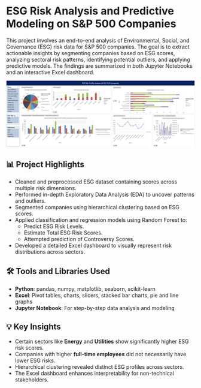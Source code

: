 # ESG Risk Analysis and Predictive Modeling on S&P 500 Companies

This project involves an end-to-end analysis of Environmental, Social, and Governance (ESG) risk data for S&P 500 companies. The goal is to extract actionable insights by segmenting companies based on ESG scores, analyzing sectoral risk patterns, identifying potential outliers, and applying predictive models. The findings are summarized in both Jupyter Notebooks and an interactive Excel dashboard.

![Dashboard](assets/dashboard.png)

## 📊 Project Highlights

- Cleaned and preprocessed ESG dataset containing scores across multiple risk dimensions.
- Performed in-depth Exploratory Data Analysis (EDA) to uncover patterns and outliers.
- Segmented companies using hierarchical clustering based on ESG scores.
- Applied classification and regression models using Random Forest to:
  - Predict ESG Risk Levels.
  - Estimate Total ESG Risk Scores.
  - Attempted prediction of Controversy Scores.
- Developed a detailed Excel dashboard to visually represent risk distributions across sectors.

## 🛠️ Tools and Libraries Used

- **Python**: pandas, numpy, matplotlib, seaborn, scikit-learn
- **Excel**: Pivot tables, charts, slicers, stacked bar charts, pie and line graphs
- **Jupyter Notebook**: For step-by-step data analysis and modeling

## 💡 Key Insights

- Certain sectors like **Energy** and **Utilities** show significantly higher ESG risk scores.
- Companies with higher **full-time employees** did not necessarily have lower ESG risks.
- Hierarchical clustering revealed distinct ESG profiles across sectors.
- The Excel dashboard enhances interpretability for non-technical stakeholders.
